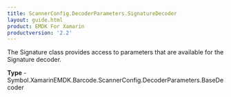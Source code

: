 ```yaml
---
title: ScannerConfig.DecoderParameters.SignatureDecoder
layout: guide.html 
product: EMDK For Xamarin 
productversion: '2.2' 
---
```

The Signature class provides access to parameters that are available for the Signature decoder.

**Type** - Symbol.XamarinEMDK.Barcode.ScannerConfig.DecoderParameters.BaseDecoder



